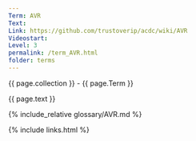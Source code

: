 ```yaml
---
Term: AVR
Text: 
Link: https://github.com/trustoverip/acdc/wiki/AVR
Videostart: 
Level: 3
permalink: /term_AVR.html
folder: terms
---
```


{{ page.collection }} - {{ page.Term }}

   {{ page.text }}

{% include_relative glossary/AVR.md %}

 {% include links.html %} 
